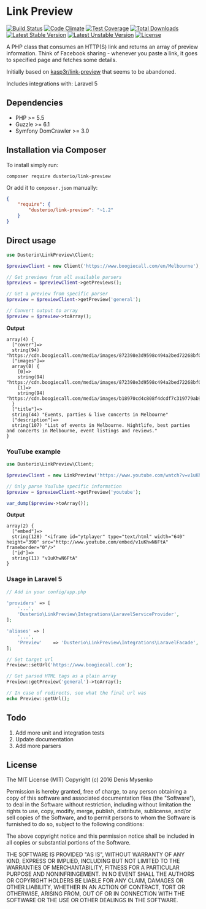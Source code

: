 # Link Preview 
[![Build Status](https://travis-ci.org/dusterio/link-preview.svg)](https://travis-ci.org/dusterio/link-preview)
[![Code Climate](https://codeclimate.com/github/dusterio/link-preview/badges/gpa.svg)](https://codeclimate.com/github/dusterio/link-preview/badges)
[![Test Coverage](https://codeclimate.com/github/dusterio/link-preview/badges/coverage.svg)](https://codeclimate.com/github/dusterio/link-preview/badges)
[![Total Downloads](https://poser.pugx.org/dusterio/link-preview/d/total.svg)](https://packagist.org/packages/dusterio/link-preview)
[![Latest Stable Version](https://poser.pugx.org/dusterio/link-preview/v/stable.svg)](https://packagist.org/packages/dusterio/link-preview)
[![Latest Unstable Version](https://poser.pugx.org/dusterio/link-preview/v/unstable.svg)](https://packagist.org/packages/dusterio/link-preview)
[![License](https://poser.pugx.org/dusterio/link-preview/license.svg)](https://packagist.org/packages/dusterio/link-preview)

A PHP class that consumes an HTTP(S) link and returns an array of preview information. Think of Facebook sharing -
whenever you paste a link, it goes to specified page and fetches some details.

Initially based on [kasp3r/link-preview](https://github.com/kasp3r/link-preview) that seems to be abandoned.

Includes integrations with: Laravel 5

## Dependencies

* PHP >= 5.5
* Guzzle >= 6.1
* Symfony DomCrawler >= 3.0

## Installation via Composer

To install simply run:

```
composer require dusterio/link-preview
```

Or add it to `composer.json` manually:

```json
{
    "require": {
        "dusterio/link-preview": "~1.2"
    }
}
```

## Direct usage

```php
use Dusterio\LinkPreview\Client;

$previewClient = new Client('https://www.boogiecall.com/en/Melbourne');

// Get previews from all available parsers
$previews = $previewClient->getPreviews();

// Get a preview from specific parser
$preview = $previewClient->getPreview('general');

// Convert output to array
$preview = $preview->toArray();
```

**Output**

```
array(4) {
  ["cover"]=>
  string(94) "https://cdn.boogiecall.com/media/images/872398e3d9598c494a2bed72268bf018_1440575488_7314_s.jpg"
  ["images"]=>
  array(8) {
    [0]=>
    string(94) "https://cdn.boogiecall.com/media/images/872398e3d9598c494a2bed72268bf018_1440575488_7314_s.jpg"
    [1]=>
    string(94) "https://cdn.boogiecall.com/media/images/b18970cd4c808f4dcdf7c319779ab9c6_1457347623_2419_s.jpg"
  }
  ["title"]=>
  string(44) "Events, parties & live concerts in Melbourne"
  ["description"]=>
  string(107) "List of events in Melbourne. Nightlife, best parties and concerts in Melbourne, event listings and reviews."
}
```

### YouTube example

```php
use Dusterio\LinkPreview\Client;

$previewClient = new LinkPreview('https://www.youtube.com/watch?v=v1uKhwN6FtA');

// Only parse YouTube specific information
$preview = $previewClient->getPreview('youtube');

var_dump($preview->toArray());
```

**Output**

```
array(2) {
  ["embed"]=>
  string(128) "<iframe id="ytplayer" type="text/html" width="640" height="390" src="http://www.youtube.com/embed/v1uKhwN6FtA" frameborder="0"/>"
  ["id"]=>
  string(11) "v1uKhwN6FtA"
}
```

### Usage in Laravel 5

```php
// Add in your config/app.php

'providers' => [
    '...',
    'Dusterio\LinkPreview\Integrations\LaravelServiceProvider',
];

'aliases' => [
    '...',
    'Preview'    => 'Dusterio\LinkPreview\Integrations\LaravelFacade',
];

// Set target url
Preview::setUrl('https://www.boogiecall.com');

// Get parsed HTML tags as a plain array
Preview::getPreview('general')->toArray();

// In case of redirects, see what the final url was
echo Preview::getUrl();
```

## Todo

1. Add more unit and integration tests
2. Update documentation
3. Add more parsers

## License

The MIT License (MIT)
Copyright (c) 2016 Denis Mysenko

Permission is hereby granted, free of charge, to any person obtaining a copy of this software and associated documentation files (the "Software"), to deal in the Software without restriction, including without limitation the rights to use, copy, modify, merge, publish, distribute, sublicense, and/or sell copies of the Software, and to permit persons to whom the Software is furnished to do so, subject to the following conditions:

The above copyright notice and this permission notice shall be included in all copies or substantial portions of the Software.

THE SOFTWARE IS PROVIDED "AS IS", WITHOUT WARRANTY OF ANY KIND, EXPRESS OR IMPLIED, INCLUDING BUT NOT LIMITED TO THE WARRANTIES OF MERCHANTABILITY, FITNESS FOR A PARTICULAR PURPOSE AND NONINFRINGEMENT. IN NO EVENT SHALL THE AUTHORS OR COPYRIGHT HOLDERS BE LIABLE FOR ANY CLAIM, DAMAGES OR OTHER LIABILITY, WHETHER IN AN ACTION OF CONTRACT, TORT OR OTHERWISE, ARISING FROM, OUT OF OR IN CONNECTION WITH THE SOFTWARE OR THE USE OR OTHER DEALINGS IN THE SOFTWARE.
